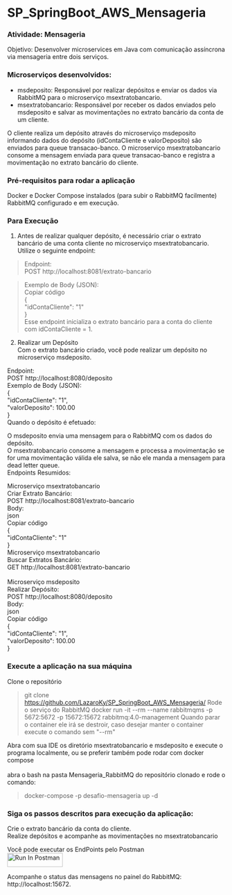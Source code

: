 # SP_SpringBoot_AWS_Mensageria
### Atividade: Mensageria

Objetivo: Desenvolver microservices em Java com comunicação assíncrona via mensageria entre dois serviços.

### Microserviços desenvolvidos:
+ msdeposito: Responsável por realizar depósitos e enviar os dados via RabbitMQ para o microserviço msextratobancario.
+ msextratobancario: Responsável por receber os dados enviados pelo msdeposito e salvar as movimentações no extrato bancário da conta de um cliente.


O cliente realiza um depósito através do microserviço msdeposito informando dados do depósito (idContaCliente e valorDeposito) são enviados para queue transacao-banco.
O microserviço msextratobancario consome a mensagem enviada para queue transacao-banco e registra a movimentação no extrato bancário do cliente.

### Pré-requisitos para rodar a aplicação
Docker e Docker Compose instalados (para subir o RabbitMQ facilmente) \
RabbitMQ configurado e em execução. 

### Para Execução
1. Antes de realizar qualquer depósito, é necessário criar o extrato bancário de uma conta cliente no microserviço msextratobancario. Utilize o seguinte endpoint: 

> Endpoint: \
> POST http://localhost:8081/extrato-bancario 

> Exemplo de Body (JSON): \
> Copiar código \
> { \
 > "idContaCliente": "1" \
> } \
> Esse endpoint inicializa o extrato bancário para a conta do cliente com idContaCliente = 1.

2. Realizar um Depósito \
Com o extrato bancário criado, você pode realizar um depósito no microserviço msdeposito.

Endpoint: \
POST http://localhost:8080/deposito \
Exemplo de Body (JSON): \
{ \
  "idContaCliente": "1", \
  "valorDeposito": 100.00 \
} \
Quando o depósito é efetuado:

O msdeposito envia uma mensagem para o RabbitMQ com os dados do depósito. \
O msextratobancario consome a mensagem e processa a movimentação se for uma movimentação válida ele salva, se não ele manda a mensagem para dead letter queue. \
Endpoints Resumidos:

Microserviço msextratobancario \
Criar Extrato Bancário: \
POST http://localhost:8081/extrato-bancario \
Body: \
json \
Copiar código \
{ \
  "idContaCliente": "1" \
} \
Microserviço msextratobancario \
Buscar Extratos Bancário: \
GET http://localhost:8081/extrato-bancario \
\
Microserviço msdeposito \
Realizar Depósito: \
POST http://localhost:8080/deposito \
Body: \
json \
Copiar código \
{ \
  "idContaCliente": "1", \
  "valorDeposito": 100.00 \
}


### Execute a aplicação na sua máquina
Clone o repositório
> git clone https://github.com/LazaroKy/SP_SpringBoot_AWS_Mensageria/
Rode o serviço do RabbitMQ
> docker run -it --rm --name  rabbitmqms -p 5672:5672 -p 15672:15672 rabbitmq:4.0-management
Quando parar o container ele irá se destroir, caso desejar manter o container execute o comando sem "--rm"

Abra com sua IDE os diretório msextratobancario e msdeposito e execute o programa localmente, ou se preferir também pode rodar com docker compose \
\
abra o bash na pasta Mensageria_RabbitMQ do repositório clonado e rode o comando:
>  docker-compose -p desafio-mensageria up -d

### Siga os passos descritos para execução da aplicação:
Crie o extrato bancário da conta do cliente. \
Realize depósitos e acompanhe as movimentações no msextratobancario 

Você pode executar os EndPoints pelo Postman \
[<img src="https://run.pstmn.io/button.svg" alt="Run In Postman" style="width: 128px; height: 32px;">](https://grupo-04-desafio-02.postman.co/collection/39006660-2540cb27-2b98-46e1-ae9d-159b0f468931?source=rip_markdown)

Acompanhe o status das mensagens no painel do RabbitMQ: http://localhost:15672.
